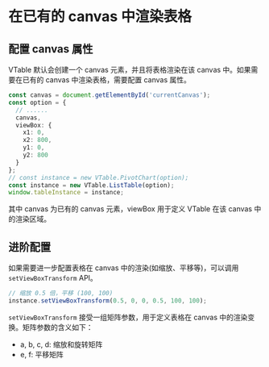 # 在已有的 canvas 中渲染表格

## 配置 canvas 属性

VTable 默认会创建一个 canvas 元素，并且将表格渲染在该 canvas 中。如果需要在已有的 canvas 中渲染表格，需要配置 canvas 属性。

```ts
const canvas = document.getElementById('currentCanvas');
const option = {
  // ......
  canvas,
  viewBox: {
    x1: 0,
    x2: 800,
    y1: 0,
    y2: 800
  }
};
// const instance = new VTable.PivotChart(option);
const instance = new VTable.ListTable(option);
window.tableInstance = instance;
```

其中 canvas 为已有的 canvas 元素，viewBox 用于定义 VTable 在该 canvas 中的渲染区域。

## 进阶配置

如果需要进一步配置表格在 canvas 中的渲染(如缩放、平移等)，可以调用`setViewBoxTransform` API。

```ts
// 缩放 0.5 倍，平移 (100, 100)
instance.setViewBoxTransform(0.5, 0, 0, 0.5, 100, 100);
```

`setViewBoxTransform` 接受一组矩阵参数，用于定义表格在 canvas 中的渲染变换。矩阵参数的含义如下：

- a, b, c, d: 缩放和旋转矩阵
- e, f: 平移矩阵
